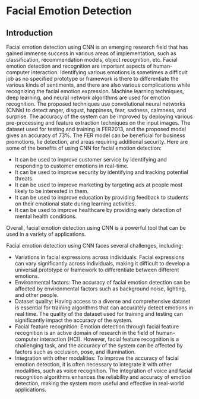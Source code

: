 # Facial Emotion Detection

## Introduction

Facial emotion detection using CNN is an emerging research field
that has gained immense success in various areas of implementation,
such as classification,
recommendation models, object recognition,
etc. Facial emotion detection and recognition are important aspects of human-computer interaction.
Identifying various emotions is sometimes a difficult job
as no specified prototype or framework is there to differentiate the various kinds of sentiments,
and there are also various complications while recognizing the facial emotion expression.
Machine learning techniques, deep learning, and neural network algorithms are used for emotion recognition.
The proposed techniques use convolutional neural networks (CNNs) to detect anger,
disgust, happiness, fear, sadness, calmness, and surprise.
The accuracy of the system can be improved
by deploying various pre-processing and feature extraction techniques on the input images.
The dataset used for testing and training is FER2013, and the proposed model gives an accuracy of 73%.
The FER model can be beneficial for business promotions, lie detection, and areas requiring additional security.
Here are some of the benefits of using CNN for facial emotion detection:
* It can be used to improve customer service by identifying and responding to customer emotions in real-time.
* It can be used to improve security by identifying and tracking potential threats.
* It can be used to improve marketing by targeting ads at people most likely to be interested in them.
* It can be used to improve education by providing feedback to students on their emotional state during learning activities.
* It can be used to improve healthcare by providing early detection of mental health conditions.

Overall, facial emotion detection using CNN is a powerful tool that can be used in a variety of applications.





Facial emotion detection using CNN faces several challenges, including:
* Variations in facial expressions across individuals: Facial expressions can vary significantly across individuals, making it difficult to develop a universal prototype or framework to differentiate between different emotions.
* Environmental factors: The accuracy of facial emotion detection can be affected by environmental factors such as background noise, lighting, and other people.
* Dataset quality: Having access to a diverse and comprehensive dataset is essential for training algorithms that can accurately detect emotions in real time. The quality of the dataset used for training and testing can significantly impact the accuracy of the system.
* Facial feature recognition: Emotion detection through facial feature recognition is an active domain of research in the field of human-computer interaction (HCI). However, facial feature recognition is a challenging task, and the accuracy of the system can be affected by factors such as occlusion, pose, and illumination.
* Integration with other modalities: To improve the accuracy of facial emotion detection, it is often necessary to integrate it with other modalities, such as voice recognition. The integration of voice and facial recognition algorithms enhances the reliability and accuracy of emotion detection, making the system more useful and effective in real-world applications.

